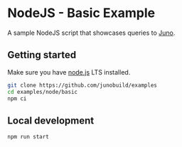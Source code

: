 # NodeJS - Basic Example

A sample NodeJS script that showcases queries to [Juno](https://juno.build).

## Getting started

Make sure you have [node.js](https://nodejs.org) LTS installed.

```bash
git clone https://github.com/junobuild/examples
cd examples/node/basic
npm ci
```

## Local development

```bash
npm run start
```
